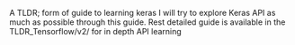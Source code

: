 A TLDR; form of guide to learning keras
I will try to explore Keras API as much as possible through this guide.
Rest detailed guide is available in the TLDR_Tensorflow/v2/ for in depth API learning
